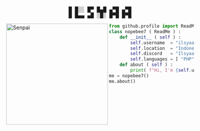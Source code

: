 <pre align="center">
█ █░░ █▀ █▄█ ▄▀█ ▄▀█
█ █▄▄ ▄█ ░█░ █▀█ █▀█
</pre> 

<img align="left" src="https://i.ibb.co/4YxVR7Y/image-4.png" alt="Senpai" width="273" />  

```python
from github.profile import ReadMe
class nopebee7 ( ReadMe ) :
    def __init__ ( self ) :
        self.username  = "ilsyaa"
        self.location  = "Indonesia"
        self.discord   = "Ilsyaa#0557"
        self.languages = [ "PHP", "Kotlin", "Javascript", "C#", "Java" ]
    def about ( self ) :
        print( f"Hi, I'm {self.username}. Contact me at {self.discord}" )
me = nopebee7()
me.about()
```
